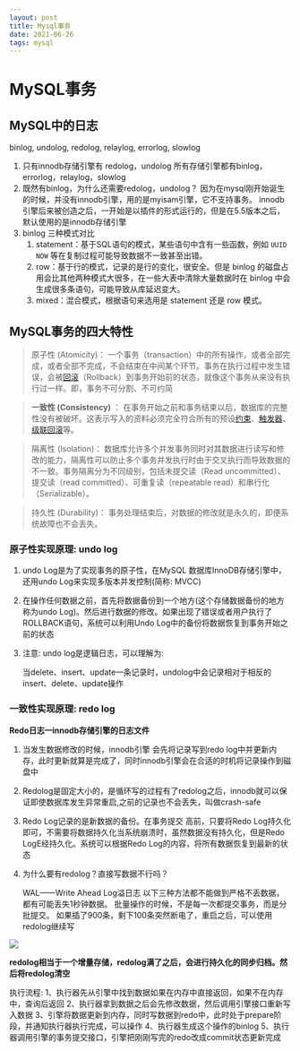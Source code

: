 ```yaml
---
layout: post
title: Mysql事务
date: 2021-06-26
tags: mysql
---
```




# MySQL事务

## MySQL中的日志 

binlog, undolog, redolog, relaylog, errorlog, slowlog 

1. 只有innodb存储引擎有 redolog，undolog
   所有存储引擎都有binlog，errorlog，relaylog，slowlog
2. 既然有binlog，为什么还需要redolog，undolog？
   因为在mysql刚开始诞生的时候，并没有innodb引擎，用的是myisam引擎，它不支持事务。
   innodb引擎后来被创造之后，一开始是以插件的形式运行的，但是在5.5版本之后，默认使用的是innodb存储引擎
3. binlog 三种模式对比
   1. statement：基于SQL语句的模式，某些语句中含有一些函数，例如 `UUID` `NOW` 等在复制过程可能导致数据不一致甚至出错。
   2. row：基于行的模式，记录的是行的变化，很安全。但是 binlog 的磁盘占用会比其他两种模式大很多，在一些大表中清除大量数据时在 binlog 中会生成很多条语句，可能导致从库延迟变大。
   3. mixed：混合模式，根据语句来选用是 statement 还是 row 模式。

## MySQL事务的四大特性

> 原子性		(Atomicity)： 一个事务（transaction）中的所有操作，或者全部完成，或者全部不完成，不会结束在中间某个环节。事务在执行过程中发生错误，会被[回滚](https://zh.wikipedia.org/wiki/回滚_(数据管理))（Rollback）到事务开始前的状态，就像这个事务从来没有执行过一样。即，事务不可分割、不可约简 

> **一致性		(Consistency)** ： 在事务开始之前和事务结束以后，数据库的完整性没有被破坏。这表示写入的资料必须完全符合所有的预设[约束](https://zh.wikipedia.org/wiki/数据完整性)、[触发器](https://zh.wikipedia.org/wiki/触发器_(数据库))、[级联回滚](https://zh.wikipedia.org/wiki/级联回滚)等。 

> 隔离性		(Isolation)： 数据库允许多个并发事务同时对其数据进行读写和修改的能力，隔离性可以防止多个事务并发执行时由于交叉执行而导致数据的不一致。事务隔离分为不同级别，包括未提交读（Read uncommitted）、提交读（read committed）、可重复读（repeatable read）和串行化（Serializable）。

> 持久性		(Durability)： 事务处理结束后，对数据的修改就是永久的，即便系统故障也不会丢失。

### 原子性实现原理: undo log

1. undo Log是为了实现事务的原子性，在MySQL 数据库InnoDB存储引擎中，还用undo Log来实现多版本并发控制(简称: MVCC)

2. 在操作任何数据之前，首先将数据备份到一个地方(这个存储数据备份的地方称为undo Log)。然后进行数据的修改。如果出现了错误或者用户执行了ROLLBACK语句，系统可以利用Undo Log中的备份将数据恢复到事务开始之前的状态

3. 注意: undo log是逻辑日志，可以理解为:

   当delete、insert、update一条记录时，undolog中会记录相对于相反的insert、delete、update操作

### 一致性实现原理: redo log

**Redo日志一innodb存储引擎的日志文件**

1. 当发生数据修改的时候，innodb引擎 会先将记录写到redo log中并更新内存，此时更新就算是完成了，同时innodb引擎会在合适的时机将记录操作到磁盘中

2. Redolog是固定大小的，是循环写的过程有了redolog之后，innodb就可以保证即使数据库发生异常重启,之前的记录也不会丢失，叫做crash-safe

3. Redo Log记录的是新数据的备份。在事务提交 高前，只要将Redo Log持久化即可，不需要将数据持久化当系统崩溃时，虽然数据没有持久化，但是Redo LogE经持久化。系统可以根据Redo Log的内容，将所有数据恢复到最新的状态

4. 为什么要有redolog？直接写数据不行吗？

   WAL——Write Ahead Log溢日志
   以下三种方法都不能做到严格不丢数据，都有可能丢失1秒钟数据。
   批量操作的时候，不是每一次都提交事务，而是分批提交。
   如果插了900条，剩下100条突然断电了，重启之后，可以使用redolog继续写

![](https://img-blog.csdnimg.cn/20200622205943120.png?x-oss-process=image/watermark,type_ZmFuZ3poZW5naGVpdGk,shadow_10,text_aHR0cHM6Ly9ibG9nLmNzZG4ubmV0L3NpbmF0XzQyNDgzMzQx,size_1,color_FFFFFF,t_70)

 **redolog相当于一个增量存储，redolog满了之后，会进行持久化的同步归档。然后将redolog清空** 

执行流程:
1、执行器先从引擎中找到数据如果在内存中直接返回，如果不在内存中，查询后返回
2、执行器拿到数据之后会先修改数据，然后调用引擎接口重新写入数据
3、引擎将数据更新到内存，同时写数据到redo中，此时处于prepare阶段，并通知执行器执行完成，可以操作
4、执行器生成这个操作的binlog
5、执行器调用引擎的事务提交接口，引擎把刚刚写完的redo改成commit状态更新完成